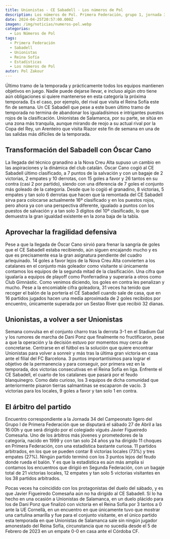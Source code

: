 ```yaml
---
title: Unionistas - CE Sabadell - Los números de Pol
description: Los números de Pol. Primera Federación, grupo 1, jornada 34
date: 2024-04-25T20:57:00.000Z
imagen: /img/noticias/numeros-pol.webp
categorias:
  - Los Números de Pol
tags:
  - Primera Federación
  - Sabadell
  - Unionistas
  - Reina Sofía
  - Estadísticas
  - Los números de Pol
autor: Pol Zakour
---
```

Último tramo de la temporada y prácticamente todos los equipos mantienen objetivos en juego. Nadie puede dejarse llevar, e incluso algún otro tiene aún obligaciones si quiere mantenerse en esta categoría la próxima temporada. Es el caso, por ejemplo, del rival que visita el Reina Sofía este fin de semana. Un CE Sabadell que pese a este buen último tramo de temporada no termina de abandonar los igualadísimos e intrigantes puestos rojos de la clasificación. Unionistas de Salamanca, por su parte, se sitúa en una zona más tranquila, aunque mirando de reojo a su actual rival por la Copa del Rey, un Arenteiro que visita Riazor este fin de semana en una de las salidas más difíciles de la temporada.

## Transformación del Sabadell con Óscar Cano

La llegada del técnico granadino a la Nova Creu Alta supuso un cambio en las aspiraciones y la dinámica del club catalán. Óscar Cano cogió al CE Sabadell último clasificado, a 7 puntos de la salvación y con un bagaje de 2 victorias, 2 empates y 10 derrotas, con 15 goles a favor y 26 tantos en su contra (casi 2 por partido), siendo con una diferencia de 7 goles el conjunto más goleado de la categoría. Desde que lo cogió el granadino, 8 victorias, 5 empates y tan solo 6 derrotas que hacen que la remontada del CE Sabadell sirva para colocarse actualmente 16º clasificado y en los puestos rojos, pero ahora ya con una perspectiva diferente, igualado a puntos con los puestos de salvación y a tan solo 3 dígitos del 10º clasificado, lo que demuestra la gran igualdad existente en la zona baja de la tabla.

## Aprovechar la fragilidad defensiva

Pese a que la llegada de Óscar Cano sirvió para frenar la sangría de goles que el CE Sabadell estaba recibiendo, aún siguen encajando mucho y es que es precisamente esa la gran asignatura pendiente del cuadro arlequinado. 14 goles a favor lejos de la Nova Creu Alta convierten a los catalanes en el conjunto más goleador como visitante si únicamente contamos los equipos de la segunda mitad de la clasificación. Una cifra que igualaría a equipos de playoff como Ponferradina y superaría a otros como Club Gimnàstic. Como venimos diciendo, los goles en contra les penalizan y mucho. Pese a la encomiable cifra goleadora, 31 veces ha tenido que recoger el balón de la portería el CE Sabadell cuando sale de casa, que en 16 partidos jugados hacen una media aproximada de 2 goles recibidos por encuentro, únicamente superada por un Sestao River que recibió 32 dianas.

## Unionistas, a volver a ser Unionistas

Semana convulsa en el conjunto charro tras la derrota 3-1 en el Stadium Gal y los rumores de marcha de Dani Ponz que finalmente no fructificaron, pese a que la operación y la decisión estuvo por momentos muy cerca de concretarse. Centrarse en el fútbol es la solución que quiere encontrar Unionistas para volver a sonreír y más tras la última gran victoria en casa ante el filial del FC Barcelona. 3 puntos importantísimos para lograr el objetivo de la permanencia y para conseguir, por primera vez en la temporada, dos victorias consecutivas en el Reina Sofía en liga. Enfrente el CE Sabadell, el cuarto de los catalanes que pasará por el feudo blanquinegro. Como dato curioso, los 3 equipos de dicha comunidad que anteriormente pisaron tierras salmantinas se escaparon de vacío. 3 victorias para los locales, 9 goles a favor y tan solo 1 en contra.

## El árbitro del partido

Encuentro correspondiente a la Jornada 34 del Campeonato ligero del Grupo I de Primera Federación que se disputará el sábado 27 de Abril a las 16:00h y que será dirigido por el colegiado vigués Javier Figueiredo Comesaña. Uno de los árbitros más jóvenes y prometedores de la categoría, nacido en 1999 y con tan solo 24 años ya ha dirigido 11 choques en Primera Federación, con una estadística bastante curiosa. 11 partidos arbitrados, en los que se pueden contar 8 victorias locales (73%) y tres empates (27%). Ningún partido terminó con los 3 puntos lejos del feudo donde rueda el balón. Y es que la estadística es aún más amplia si contamos los encuentros que dirigió en Segunda Federación, con un bagaje total de 21 victorias locales, 12 empates y tan solo 5 victorias visitantes en los 38 partidos arbitrados.

Pocas veces ha coincidido con los protagonistas del duelo del sábado, y es que Javier Figueiredo Comesaña aún no ha dirigido al CE Sabadell. Sí lo ha hecho en una ocasión a Unionistas de Salamanca, en un duelo plácido para los de Dani Ponz que finalizó con victoria en el Reina Sofía por 3 tantos a 0 ante la UE Cornellà, en un encuentro en que únicamente tuvo que mostrar una cartulina amarilla y fue para el conjunto visitante, en el único partido esta temporada en que Unionistas de Salamanca sale sin ningún jugador amonestado del Reina Sofía, circunstancia que no sucedía desde el 5 de Febrero de 2023 en un empate 0-0 en casa ante el Córdoba CF.
